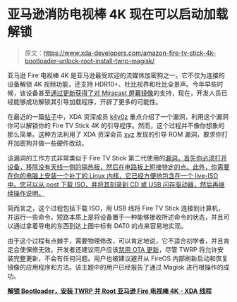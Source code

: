 # 亚马逊消防电视棒 4K 现在可以启动加载解锁

> 原文：<https://www.xda-developers.com/amazon-fire-tv-stick-4k-bootloader-unlock-root-install-twrp-magisk/>

亚马逊 Fire 电视棒 4K 是亚马逊最受欢迎的流媒体加密狗之一。它不仅为连接的设备解锁 4K 视频功能，还支持 HDR10+、杜比视界和杜比全景声。今年早些时候，该设备甚至[通过更新获得了对 Miracast 屏幕镜像](https://www.xda-developers.com/amazon-fire-tv-stick-4k-miracast-screen-mirroring-support-update/)的支持，现在，开发人员已经能够成功解锁其引导加载程序，开辟了更多的可能性。

在最近的一篇[帖子](https://forum.xda-developers.com/fire-tv/orig-development/unlock-fire-tv-stick-4k-mantis-t3978459)中，XDA 资深成员 [k4y0z](https://forum.xda-developers.com/member.php?u=7104332) 重点介绍了一个漏洞，利用这个漏洞你可以解锁你的 Fire TV Stick 4K 的引导程序。然而，这个过程并不像你想象的那么简单。这种方法利用了 XDA 资深会员 [xyz](https://forum.xda-developers.com/member.php?u=9667509) 发现的引导 ROM 漏洞，要求你打开加密狗并做一些硬件改动。

该漏洞的工作方式非常类似于 Fire TV Stick 第二代使用的[漏洞，首先你必须打开设备，移除没有天线一侧的隔热板，然后在电路板上短接特定的点。此外，你需要在你的电脑上安装一个补丁的 Linux 内核，它已经方便地包含在一个 live-ISO 中。您可以从 post 下载 ISO，并将其刻录到 CD 或 USB 闪存驱动器，然后再继续操作说明。](https://forum.xda-developers.com/fire-tv/development/unlock-fire-tv-stick-2nd-gen-tank-t3907002)

简而言之，这个过程包括下载 ISO，用 USB 线将 Fire TV Stick 连接到计算机，并运行一些命令。短路本质上是将设备置于一种能够接收所述命令的状态，并且可以通过拿着导电的东西到达上图中标有 DAT0 的点来容易地实现。

由于这个过程有点棘手，需要物理修改，可以肯定地说，它不适合初学者，并且肯定会使保修无效。开发者还建议用户应该[禁用 OTA 更新](https://forum.xda-developers.com/showpost.php?p=80453643&postcount=37)，尽管 TWRP 将允许安装完整更新，不会有任何问题。用户也被建议避开从 FireOS 内部刷新启动和恢复镜像的应用程序和方法。该主题中的用户已经报告了通过 Magisk 进行根操作的成功。

**[解锁 Bootloader，安装 TWRP 并 Root 亚马逊 Fire 电视棒 4K - XDA 线程](https://forum.xda-developers.com/fire-tv/orig-development/unlock-fire-tv-stick-4k-mantis-t3978459)**